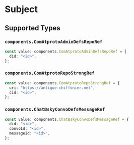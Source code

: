 # Subject


## Supported Types

### `components.ComAtprotoAdminDefsRepoRef`

```typescript
const value: components.ComAtprotoAdminDefsRepoRef = {
  did: "<id>",
};
```

### `components.ComAtprotoRepoStrongRef`

```typescript
const value: components.ComAtprotoRepoStrongRef = {
  uri: "https://antique-chiffonier.net",
  cid: "<id>",
};
```

### `components.ChatBskyConvoDefsMessageRef`

```typescript
const value: components.ChatBskyConvoDefsMessageRef = {
  did: "<id>",
  convoId: "<id>",
  messageId: "<id>",
};
```

